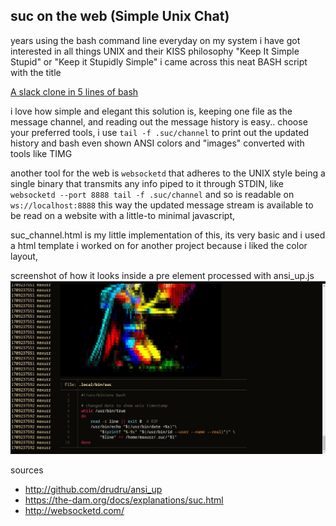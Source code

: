 ## suc on the web (Simple Unix Chat)

years using the bash command line everyday on my system
i have got interested in all things UNIX and their KISS
philosophy "Keep It Simple Stupid" or "Keep it Stupidly Simple" 
i came across this neat BASH script with the title

[A slack clone in 5 lines of bash](https://the-dam.org/docs/explanations/suc.html)

i love how simple and elegant this solution is, keeping one file
as the message channel, and reading out the message history is
easy.. choose your preferred tools, 
i use `tail -f .suc/channel` to print out the updated history
and bash even shown ANSI colors and "images" converted with
tools like TIMG

another tool for the web is `websocketd` that adheres to the UNIX 
style being a single binary that transmits any info piped to it through
STDIN, like `websocketd --port 8888 tail -f .suc/channel` and so is
readable on `ws://localhost:8888`
this way the updated message stream is available to be read on a
website with a little-to minimal javascript, 

suc_channel.html is my little implementation of this, its very basic
and i used a html template i worked on for another project because i 
liked the color layout, 

screenshot of how it looks inside a pre element processed with ansi_up.js
![](preview.jpg)


sources
- http://github.com/drudru/ansi_up
- https://the-dam.org/docs/explanations/suc.html
- http://websocketd.com/